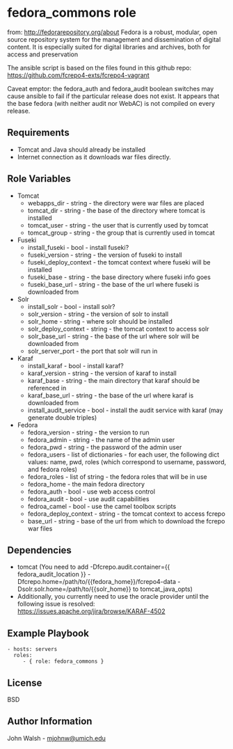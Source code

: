 fedora_commons role
=========

from: http://fedorarepository.org/about 
Fedora is a robust, modular, open source repository system for the management and dissemination of digital content. It is especially suited for digital libraries and archives, both for access and preservation

The ansible script is based on the files found in this github repo: https://github.com/fcrepo4-exts/fcrepo4-vagrant

Caveat emptor: the fedora_auth and fedora_audit boolean switches may cause ansible to fail if the particular release does not exist.  It appears that the base fedora (with neither audit nor WebAC) is not compiled on every release.

Requirements
------------

- Tomcat and Java should already be installed
- Internet connection as it downloads war files directly.

Role Variables
--------------
* Tomcat
    - webapps_dir - string - the directory were war files are placed
    - tomcat_dir - string - the base of the directory where tomcat is installed
    - tomcat_user - string - the user that is currently used by tomcat
    - tomcat_group - string - the group that is currently used in tomcat
* Fuseki
    - install_fuseki - bool - install fuseki?
    - fuseki_version - string - the version of fuseki to install
    - fuseki_deploy_context - the tomcat context where fuseki will be installed
    - fuseki_base - string - the base directory where fuseki info goes
    - fuseki_base_url - string - the base of the url where fuseki is downloaded from
* Solr
    - install_solr - bool - install solr?
    - solr_version - string - the version of solr to install
    - solr_home - string - where solr should be installed
    - solr_deploy_context - string - the tomcat context to access solr
    - solr_base_url - string - the base of the url where solr will be downloaded from
    - solr_server_port - the port that solr will run in
* Karaf
    - install_karaf - bool - install karaf?
    - karaf_version - string - the version of karaf to install
    - karaf_base - string - the main directory that karaf should be referenced in
    - karaf_base_url - string - the base of the url where karaf is downloaded from
    - install_audit_service - bool - install the audit service with karaf (may generate double triples) 
* Fedora
    - fedora_version - string - the version to run
    - fedora_admin - string - the name of the admin user
    - fedora_pwd - string - the password of the admin user
    - fedora_users - list of dictionaries - for each user, the following dict values: name, pwd, roles (which correspond to username, password, and fedora roles)
    - fedora_roles - list of string - the fedora roles that will be in use
    - fedora_home - the main fedora directory
    - fedora_auth - bool - use web access control
    - fedora_audit - bool - use audit capabilities
    - fedroa_camel - bool - use the camel toolbox scripts 
    - fedora_deploy_context - string - the tomcat context to access fcrepo
    - base_url - string - base of the url from which to download the fcrepo war files

Dependencies
------------
 - tomcat (You need to add -Dfcrepo.audit.container={{ fedora_audit_location }} -Dfcrepo.home=/path/to/{{fedora_home}}/fcrepo4-data -Dsolr.solr.home=/path/to/{{solr_home}} to tomcat_java_opts) 
 - Additionally, you currently need to use the oracle provider until the following issue is resolved: https://issues.apache.org/jira/browse/KARAF-4502

Example Playbook
----------------

    - hosts: servers
      roles:
         - { role: fedora_commons }

License
-------

BSD

Author Information
------------------
John Walsh - mjohnw@umich.edu

